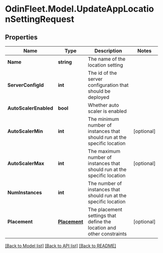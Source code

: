 # OdinFleet.Model.UpdateAppLocationSettingRequest

## Properties

Name | Type | Description | Notes
------------ | ------------- | ------------- | -------------
**Name** | **string** | The name of the location setting | 
**ServerConfigId** | **int** | The id of the server configuration that should be deployed | 
**AutoScalerEnabled** | **bool** | Whether auto scaler is enabled | 
**AutoScalerMin** | **int** | The minimum number of instances that should run at the specific location | [optional] 
**AutoScalerMax** | **int** | The maximum number of instances that should run at the specific location | [optional] 
**NumInstances** | **int** | The number of instances that should run at the specific location | 
**Placement** | [**Placement**](Placement.md) | The placement settings that define the location and other constraints | [optional] 

[[Back to Model list]](../README.md#documentation-for-models) [[Back to API list]](../README.md#documentation-for-api-endpoints) [[Back to README]](../README.md)

